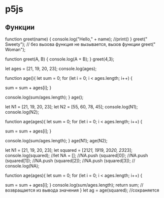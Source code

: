 # p5js
## Функции
function greet(name) {
  console.log("Hello," + name); //print()
  }
greet(" Sweety"); // без вызова функция не вызывается, вызов функции
greet(" Woman");

function greet(A, B) {
  console.log(A + B);
}
greet(4,3);

let ages = [21, 19, 20, 23];
  console.log(ages);


function age(){
  let sum = 0;
  for (let i = 0; i < ages.length; i++) {
  
  sum = sum + ages[i];
}

  console.log(sum/ages.length);
}
age();

let N1 = [21, 19, 20, 23];
let N2 = [55, 60, 78, 45];
  console.log(N1);
  console.log(N2);


function age(ages){
  let sum = 0;
  for (let i = 0; i < ages.length; i++) {
  
  sum = sum + ages[i];
}

  console.log(sum/ages.length);
}
age(N1);
age(N2);

let N1 = [21, 19, 20, 23];
let squared = [21*21, 19*19, 20*20, 23*23];
 console.log(squared);
//let NA = [];
//NA.push (squared[0]);
//NA.push (squared[1]);
//NA.push (squared[2]);
//NA.push (squared[3]);
// console.log(NA);
  
function age(ages){
  let sum = 0;
  for (let i = 0; i < ages.length; i++) {
  
  sum = sum + ages[i];
}
  console.log(sum/ages.length);
    return sum; //возвращается из вывода значения
}
let ag = age(squared); //сохраняется

